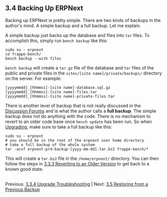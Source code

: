 ## 3.4 Backing Up ERPNext

Backing up ERPNext is pretty simple. There are two kinds of backups in the author's mind. A simple backup and a full backup. Let me explain.

A simple backup just backs up the database and files into `tar` files.  To accomplish this, simply run `bench backup` like this:

    sudo su - erpnext
    cd frappe-bench/
    bench backup --with files

`bench backup` will create a `tar.gz` file of the database and `tar` files of the public and private files in the `sites/[site name]/private/backups/` directory on the server. For example:

    [yyyymmdd]_[hhmmss]-[site name]-database.sql.gz
    [yyyymmdd]_[hhmmss]-[site name]-files.tar
    [yyyymmdd]_[hhmmss]-[site name]-private-files.tar

There is another level of backup that is not really discussed in the [Discussion Forums](https://discuss.erpnext.com/ "ERPNext Discussion Forums") and is what the author calls a **full backup**. The simple backup does not do anything with the code. There is no mechanism to revert to an older code base once `bench update` has been run. So when [Upgrading](upgrade.md "Upgrading ERPNext"), make sure to take a full backup like this:

    sudo su - erpnext
    # you should be in the root of the erpnext user home directory
    # take a full backup of the whole system
    tar -acvf erpnext-prd-backup-[yyyy-mm-dd].tar.bz2 frappe-bench/*

This will create a `tar.bz2` file in the `/home/erpnext/` directory. You can then follow the steps in [3.3.3 Reverting to an Older Version](revert.md "Reverting to an Older Version") to get back to a known good state.<br /><br />

Previous: [3.3.4 Upgrade Troubleshooting](upgrade-trouble.md "Upgrade Troubleshooting") | Next: [3.5 Restoring from a Previous Backup](restore.md "Restoring from a Previous Backup")

